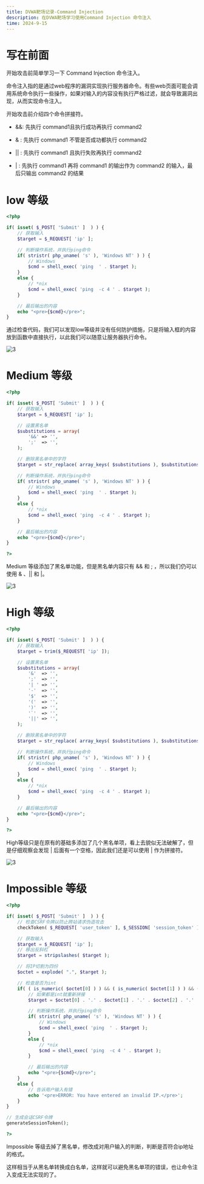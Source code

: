 ```yaml
---
title: DVWA靶场记录-Command Injection
description: 在DVWA靶场学习使用Command Injection 命令注入
time: 2024-9-15
---
```


# 写在前面

开始攻击前简单学习一下 Command Injection 命令注入。

命令注入指的是通过web程序的漏洞实现执行服务器命令。有些web页面可能会调用系统命令执行一些操作，如果对输入的内容没有执行严格过滤，就会导致漏洞出现，从而实现命令注入。

开始攻击前介绍四个命令拼接符。

- &&: 先执行 command1且执行成功再执行 command2

- &   : 先执行 command1 不管是否成功都执行 command2

- ||  : 先执行 command1 且执行失败再执行 command2

- |    : 先执行 command1 再将 command1 的输出作为 command2 的输入，最后只输出 command2 的结果



# low 等级

```php
<?php

if( isset( $_POST[ 'Submit' ]  ) ) {
    // 获取输入
    $target = $_REQUEST[ 'ip' ];

    // 判断操作系统，并执行ping命令
    if( stristr( php_uname( 's' ), 'Windows NT' ) ) {
        // Windows
        $cmd = shell_exec( 'ping  ' . $target );
    }
    else {
        // *nix
        $cmd = shell_exec( 'ping  -c 4 ' . $target );
    }

    // 最后输出的内容
    echo "<pre>{$cmd}</pre>";
}
```

通过检查代码，我们可以发现low等级并没有任何防护措施，只是将输入框的内容放到函数中直接执行，以此我们可以随意让服务器执行命令。

![3](/image/DVWA-CommandInjection/3.webp)

# Medium 等级

```php
<?php

if( isset( $_POST[ 'Submit' ]  ) ) {
    // 获取输入
    $target = $_REQUEST[ 'ip' ];

    // 设置黑名单
    $substitutions = array(
        '&&' => '',
        ';'  => '',
    );

    // 删除黑名单中的字符
    $target = str_replace( array_keys( $substitutions ), $substitutions, $target );

    // 判断操作系统，并执行ping命令
    if( stristr( php_uname( 's' ), 'Windows NT' ) ) {
        // Windows
        $cmd = shell_exec( 'ping  ' . $target );
    }
    else {
        // *nix
        $cmd = shell_exec( 'ping  -c 4 ' . $target );
    }

    // 最后输出的内容
    echo "<pre>{$cmd}</pre>";
}

?>
```

Medium 等级添加了黑名单功能，但是黑名单内容只有 && 和 ; ，所以我们仍可以使用 & 、|| 和 |。

![3](/image/DVWA-CommandInjection/3.webp)

# High 等级

```php
<?php

if( isset( $_POST[ 'Submit' ]  ) ) {
    // 获取输入
    $target = trim($_REQUEST[ 'ip' ]);

    // 设置黑名单
    $substitutions = array(
        '&'  => '',
        ';'  => '',
        '| ' => '',
        '-'  => '',
        '$'  => '',
        '('  => '',
        ')'  => '',
        '`'  => '',
        '||' => '',
    );

    // 删除黑名单中的字符
    $target = str_replace( array_keys( $substitutions ), $substitutions, $target );

    // 判断操作系统，并执行ping命令
    if( stristr( php_uname( 's' ), 'Windows NT' ) ) {
        // Windows
        $cmd = shell_exec( 'ping  ' . $target );
    }
    else {
        // *nix
        $cmd = shell_exec( 'ping  -c 4 ' . $target );
    }

    // 最后输出的内容
    echo "<pre>{$cmd}</pre>";
}

?>
```

High等级只是在原有的基础多添加了几个黑名单项，看上去貌似无法破解了，但是仔细观察会发现 | 后面有一个空格，因此我们还是可以使用 | 作为拼接符。

![3](/image/DVWA-CommandInjection/3.webp)

# Impossible 等级

```php
<?php

if( isset( $_POST[ 'Submit' ]  ) ) {
    // 检查CSRF令牌以防止跨站请求伪造攻击
    checkToken( $_REQUEST[ 'user_token' ], $_SESSION[ 'session_token' ], 'index.php' );

    // 获取输入
    $target = $_REQUEST[ 'ip' ];
    // 移出反斜杠
    $target = stripslashes( $target );

    // 将IP切割为四份
    $octet = explode( ".", $target );

    // 检查是否为int
    if( ( is_numeric( $octet[0] ) ) && ( is_numeric( $octet[1] ) ) && ( is_numeric( $octet[2] ) ) && ( is_numeric( $octet[3] ) ) && ( sizeof( $octet ) == 4 ) ) {
        // 如果都是int就重新拼接
        $target = $octet[0] . '.' . $octet[1] . '.' . $octet[2] . '.' . $octet[3];

        // 判断操作系统，并执行ping命令
        if( stristr( php_uname( 's' ), 'Windows NT' ) ) {
            // Windows
            $cmd = shell_exec( 'ping  ' . $target );
        }
        else {
            // *nix
            $cmd = shell_exec( 'ping  -c 4 ' . $target );
        }

        // 最后输出的内容
        echo "<pre>{$cmd}</pre>";
    }
    else {
        // 告诉用户输入有错
        echo '<pre>ERROR: You have entered an invalid IP.</pre>';
    }
}

// 生成会话CSRF令牌
generateSessionToken();

?>
```

Impossible 等级去掉了黑名单，修改成对用户输入的判断，判断是否符合ip地址的格式。

这样相当于从黑名单转换成白名单，这样就可以避免黑名单项的错误，也让命令注入变成无法实现的了。

